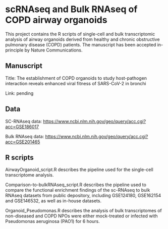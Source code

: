 # scRNAseq and Bulk RNAseq of COPD airway organoids

This project contains the R scripts of single-cell and bulk transcriptomic analysis of airway organoids derived from healthy and chronic obstructive pulmonary disease (COPD) patients. The manuscript <The establishment of COPD organoids to study host-pathogen interaction reveals enhanced viral fitness of SARS-CoV-2 in bronchi> has been accepted in-principle by Nature Communications.

## Manuscript
Title: The establishment of COPD organoids to study host-pathogen interaction reveals enhanced viral fitness of SARS-CoV-2 in bronchi

Link: pending

## Data
SC-RNAseq data: https://www.ncbi.nlm.nih.gov/geo/query/acc.cgi?acc=GSE186017

Bulk RNAseq data: https://www.ncbi.nlm.nih.gov/geo/query/acc.cgi?acc=GSE201465

## R scripts
AirwayOrganoid_script.R describes the pipeline used for the single-cell transcriptome analysis.

Comparison-to-bulkRNAseq_script.R describes the pipeline used to compare the functional enrichment findings of the sc-RNAseq to bulk RNAseq datasets from public depository, including GSE124180, GSE162154 and GSE146532, as well as in-house datasets.

Organoid_Pseudomonas.R describes the analysis of bulk transcriptomes of non-diseased and COPD NPOs were either mock-treated or infected with Pseudomonas aeruginosa (PAO1) for 6 hours. 


